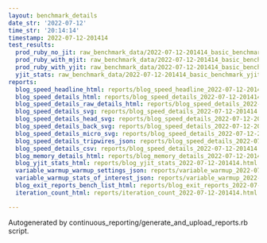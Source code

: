 ```yaml
---
layout: benchmark_details
date_str: '2022-07-12'
time_str: '20:14:14'
timestamp: 2022-07-12-201414
test_results:
  prod_ruby_no_jit: raw_benchmark_data/2022-07-12-201414_basic_benchmark_prod_ruby_no_jit.json
  prod_ruby_with_mjit: raw_benchmark_data/2022-07-12-201414_basic_benchmark_prod_ruby_with_mjit.json
  prod_ruby_with_yjit: raw_benchmark_data/2022-07-12-201414_basic_benchmark_prod_ruby_with_yjit.json
  yjit_stats: raw_benchmark_data/2022-07-12-201414_basic_benchmark_yjit_stats.json
reports:
  blog_speed_headline_html: reports/blog_speed_headline_2022-07-12-201414.html
  blog_speed_details_html: reports/blog_speed_details_2022-07-12-201414.html
  blog_speed_details_raw_details_html: reports/blog_speed_details_2022-07-12-201414.raw_details.html
  blog_speed_details_svg: reports/blog_speed_details_2022-07-12-201414.svg
  blog_speed_details_head_svg: reports/blog_speed_details_2022-07-12-201414.head.svg
  blog_speed_details_back_svg: reports/blog_speed_details_2022-07-12-201414.back.svg
  blog_speed_details_micro_svg: reports/blog_speed_details_2022-07-12-201414.micro.svg
  blog_speed_details_tripwires_json: reports/blog_speed_details_2022-07-12-201414.tripwires.json
  blog_speed_details_csv: reports/blog_speed_details_2022-07-12-201414.csv
  blog_memory_details_html: reports/blog_memory_details_2022-07-12-201414.html
  blog_yjit_stats_html: reports/blog_yjit_stats_2022-07-12-201414.html
  variable_warmup_warmup_settings_json: reports/variable_warmup_2022-07-12-201414.warmup_settings.json
  variable_warmup_stats_of_interest_json: reports/variable_warmup_2022-07-12-201414.stats_of_interest.json
  blog_exit_reports_bench_list_html: reports/blog_exit_reports_2022-07-12-201414.bench_list.html
  iteration_count_html: reports/iteration_count_2022-07-12-201414.html

---
```

Autogenerated by continuous_reporting/generate_and_upload_reports.rb script.
